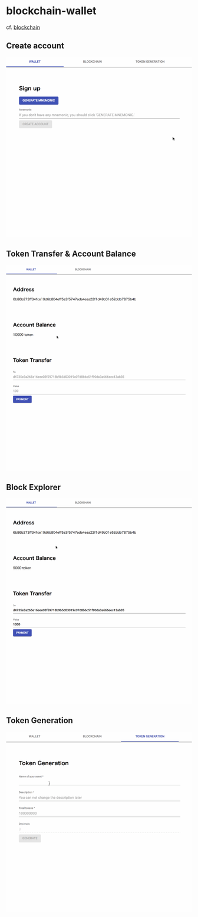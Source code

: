 # blockchain-wallet

cf. [blockchain](https://github.com/keyiiiii/blockchain)

## Create account
![create account](https://raw.githubusercontent.com/keyiiiii/blockchain-wallet/master/assets/readme/1.gif)

## Token Transfer & Account Balance
![Transfer & Balance](https://raw.githubusercontent.com/keyiiiii/blockchain-wallet/master/assets/readme/2.gif)

## Block Explorer
![blockexproler](https://raw.githubusercontent.com/keyiiiii/blockchain-wallet/master/assets/readme/3.gif)

## Token Generation
![blockexproler](https://raw.githubusercontent.com/keyiiiii/blockchain-wallet/master/assets/readme/4.gif)